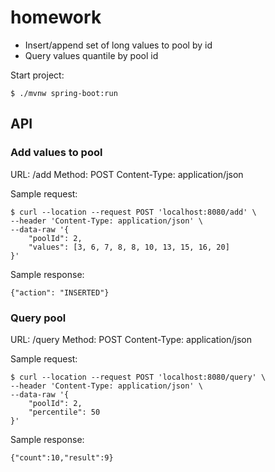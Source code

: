 # homework
- Insert/append set of long values to pool by id
- Query values quantile by pool id

Start project:
```
$ ./mvnw spring-boot:run
```
## API
### Add values to pool
URL: /add
Method: POST
Content-Type: application/json

Sample request:
```
$ curl --location --request POST 'localhost:8080/add' \
--header 'Content-Type: application/json' \
--data-raw '{
    "poolId": 2, 
    "values": [3, 6, 7, 8, 8, 10, 13, 15, 16, 20]
}'
```
Sample response:
```
{"action": "INSERTED"}
```

### Query pool
URL: /query
Method: POST
Content-Type: application/json

Sample request:
```
$ curl --location --request POST 'localhost:8080/query' \
--header 'Content-Type: application/json' \
--data-raw '{
    "poolId": 2,
    "percentile": 50
}'

```

Sample response:
```
{"count":10,"result":9}
```
